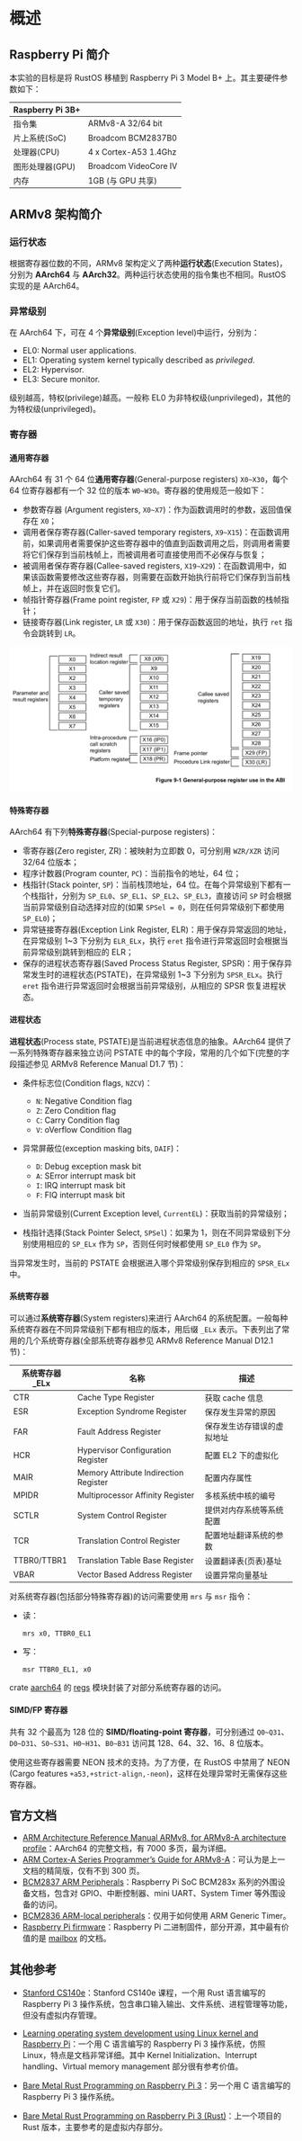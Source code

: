 # 概述

## Raspberry Pi 简介

本实验的目标是将 RustOS 移植到 Raspberry Pi 3 Model B+ 上。其主要硬件参数如下：

| Raspberry Pi 3B+ | |
|-------|---------|
| 指令集 | ARMv8-A 32/64 bit |
| 片上系统(SoC) | Broadcom BCM2837B0 |
| 处理器(CPU) | 4 x Cortex-A53 1.4Ghz |
| 图形处理器(GPU) | Broadcom VideoCore IV |
| 内存 | 1GB (与 GPU 共享) |

## ARMv8 架构简介

### 运行状态

根据寄存器位数的不同，ARMv8 架构定义了两种**运行状态**(Execution States)，分别为 **AArch64** 与 **AArch32**。两种运行状态使用的指令集也不相同。RustOS 实现的是 AArch64。

### 异常级别

在 AArch64 下，可在 4 个**异常级别**(Exception level)中运行，分别为：

* EL0: Normal user applications.
* EL1: Operating system kernel typically described as *privileged*.
* EL2: Hypervisor.
* EL3: Secure monitor.

级别越高，特权(privilege)越高。一般称 EL0 为非特权级(unprivileged)，其他的为特权级(unprivileged)。

### 寄存器

#### 通用寄存器

AArch64 有 31 个 64 位**通用寄存器**(General-purpose registers) `X0~X30`，每个 64 位寄存器都有一个 32 位的版本 `W0~W30`。寄存器的使用规范一般如下：

* 参数寄存器 (Argument registers, `X0~X7`)：作为函数调用时的参数，返回值保存在 `X0`；
* 调用者保存寄存器(Caller-saved temporary registers, `X9~X15`)：在函数调用前，如果调用者需要保护这些寄存器中的值直到函数调用之后，则调用者需要将它们保存到当前栈帧上，而被调用者可直接使用而不必保存与恢复；
* 被调用者保存寄存器(Callee-saved registers, `X19~X29`)：在函数调用中，如果该函数需要修改这些寄存器，则需要在函数开始执行前将它们保存到当前栈帧上，并在返回时恢复它们。
* 帧指针寄存器(Frame point register, `FP` 或 `X29`)：用于保存当前函数的栈帧指针；
* 链接寄存器(Link register, `LR` 或 `X30`)：用于保存函数返回的地址，执行 `ret` 指令会跳转到 `LR`。

![](img/general-register.png)

#### 特殊寄存器

AArch64 有下列**特殊寄存器**(Special-purpose registers)：

* 零寄存器(Zero register, ZR)：被映射为立即数 0，可分别用 `WZR/XZR` 访问 32/64 位版本；
* 程序计数器(Program counter, `PC`)：当前指令的地址，64 位；
* 栈指针(Stack pointer, `SP`)：当前栈顶地址，64 位。在每个异常级别下都有一个栈指针，分别为 `SP_EL0`、`SP_EL1`、`SP_EL2`、`SP_EL3`，直接访问 `SP` 时会根据当前异常级别自动选择对应的(如果 `SPSel = 0`，则在任何异常级别下都使用 `SP_EL0`)；
* 异常链接寄存器(Exception Link Register, ELR)：用于保存异常返回的地址，在异常级别 1~3 下分别为 `ELR_ELx`，执行 `eret` 指令进行异常返回时会根据当前异常级别跳转到相应的 ELR；
* 保存的进程状态寄存器(Saved Process Status Register, SPSR)：用于保存异常发生时的进程状态(PSTATE)，在异常级别 1~3 下分别为 `SPSR_ELx`。执行 `eret` 指令进行异常返回时会根据当前异常级别，从相应的 SPSR 恢复进程状态。

#### 进程状态

**进程状态**(Process state, PSTATE)是当前进程状态信息的抽象。AArch64 提供了一系列特殊寄存器来独立访问 PSTATE 中的每个字段，常用的几个如下(完整的字段描述参见 ARMv8 Reference Manual D1.7 节)：

* 条件标志位(Condition flags, `NZCV`)：

    + `N`: Negative Condition flag
    + `Z`: Zero Condition flag
    + `C`: Carry Condition flag
    + `V`: oVerflow Condition flag

* 异常屏蔽位(exception masking bits, `DAIF`)：

    + `D`: Debug exception mask bit
    + `A`: SError interrupt mask bit
    + `I`: IRQ interrupt mask bit
    + `F`: FIQ interrupt mask bit

* 当前异常级别(Current Exception level, `CurrentEL`)：获取当前的异常级别；
* 栈指针选择(Stack Pointer Select, `SPSel`)：如果为 1，则在不同异常级别下分别使用相应的 `SP_ELx` 作为 `SP`，否则任何时候都使用 `SP_EL0` 作为 `SP`。

当异常发生时，当前的 PSTATE 会根据进入哪个异常级别保存到相应的 `SPSR_ELx` 中。

#### 系统寄存器

可以通过**系统寄存器**(System registers)来进行 AArch64 的系统配置。一般每种系统寄存器在不同异常级别下都有相应的版本，用后缀 `_ELx` 表示。下表列出了常用的几个系统寄存器(全部系统寄存器参见 ARMv8 Reference Manual D12.1 节)：

|  系统寄存器_ELx  |                  名称                   |             描述             |
|------------------|-----------------------------------------|------------------------------|
|       CTR        |           Cache Type Register           |       获取 cache 信息        |
|       ESR        |       Exception Syndrome Register       |      保存发生异常的原因      |
|       FAR        |         Fault Address Register          |  保存发生访存错误的虚拟地址  |
|       HCR        |    Hypervisor Configuration Register    |     配置 EL2 下的虚拟化      |
|       MAIR       |  Memory Attribute Indirection Register  |         配置内存属性         |
|      MPIDR       |    Multiprocessor Affinity Register     |      多核系统中核的编号      |
|      SCTLR       |         System Control Register         |   提供对内存系统等系统配置   |
|       TCR        |      Translation Control Register       |    配置地址翻译系统的参数    |
|   TTBR0/TTBR1    |     Translation Table Base Register     |     设置翻译表(页表)基址     |
|       VBAR       |      Vector Based Address Register      |       设置异常向量基址       |

对系统寄存器(包括部分特殊寄存器)的访问需要使用 `mrs` 与 `msr` 指令：

* 读：

    ```armasm
    mrs x0, TTBR0_EL1
    ```

* 写：

    ```armasm
    msr TTBR0_EL1, x0
    ```

crate [aarch64](https://github.com/equation314/aarch64) 的 [regs](https://github.com/equation314/aarch64/tree/master/src/regs) 模块封装了对部分系统寄存器的访问。

#### SIMD/FP 寄存器

共有 32 个最高为 128 位的 **SIMD/floating-point 寄存器**，可分别通过 `Q0~Q31`、`D0~D31`、`S0~S31`、`H0~H31`、`B0~B31` 访问其 128、64、32、16、8 位版本。

使用这些寄存器需要 NEON 技术的支持。为了方便，在 RustOS 中禁用了 NEON (Cargo features `+a53,+strict-align,-neon`)，这样在处理异常时无需保存这些寄存器。

## 官方文档

* [ARM Architecture Reference Manual ARMv8, for ARMv8-A architecture profile](https://static.docs.arm.com/ddi0487/da/DDI0487D_a_armv8_arm.pdf)：AArch64 的完整文档，有 7000 多页，最为详细。
* [ARM Cortex-A Series Programmer’s Guide for ARMv8-A](http://infocenter.arm.com/help/topic/com.arm.doc.den0024a/DEN0024A_v8_architecture_PG.pdf)：可认为是上一文档的精简版，仅有不到 300 页。
* [BCM2837 ARM Peripherals](https://web.stanford.edu/class/cs140e/docs/BCM2837-ARM-Peripherals.pdf)：Raspberry Pi SoC BCM283x 系列的外围设备文档，包含对 GPIO、中断控制器、mini UART、System Timer 等外围设备的访问。
* [BCM2836 ARM-local peripherals](https://www.raspberrypi.org/documentation/hardware/raspberrypi/bcm2836/QA7_rev3.4.pdf)：仅用于如何使用 ARM Generic Timer。
* [Raspberry Pi firmware](https://github.com/raspberrypi/firmware)：Raspberry Pi 二进制固件，部分开源，其中最有价值的是 [mailbox](https://github.com/raspberrypi/firmware/wiki) 的文档。

## 其他参考

* [Stanford CS140e](http://cs140e.stanford.edu/)：Stanford CS140e 课程，一个用 Rust 语言编写的 Raspberry Pi 3 操作系统，包含串口输入输出、文件系统、进程管理等功能，但没有虚拟内存管理。

* [Learning operating system development using Linux kernel and Raspberry Pi](https://github.com/s-matyukevich/raspberry-pi-os)：一个用 C 语言编写的 Raspberry Pi 3 操作系统，仿照 Linux，特点是文档非常详细。其中 Kernel Initialization、Interrupt handling、Virtual memory management 部分很有参考价值。

* [Bare Metal Rust Programming on Raspberry Pi 3](https://github.com/bztsrc/raspi3-tutorial)：另一个用 C 语言编写的 Raspberry Pi 3 操作系统。

* [Bare Metal Rust Programming on Raspberry Pi 3 (Rust)](https://github.com/rust-embedded/rust-raspi3-tutorial)：上一个项目的 Rust 版本，主要参考的是虚拟内存部分。
